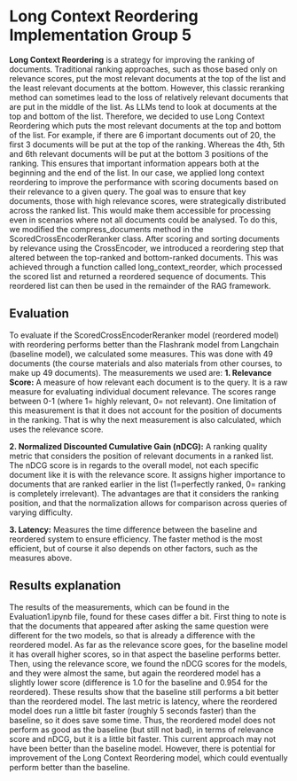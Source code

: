 # Long Context Reordering Implementation Group 5

**Long Context Reordering** is a strategy for improving the ranking of documents. Traditional ranking approaches, such as those based only on relevance scores, put the most relevant documents at the top of the list and the least relevant documents at the bottom. However, this classic reranking method can sometimes lead to the loss of relatively relevant documents that are put in the middle of the list. As LLMs tend to look at documents at the top and bottom of the list. Therefore, we decided to use Long Context Reordering which puts the most relevant documents at the top and bottom of the list. For example, if there are 6 important documents out of 20, the first 3 documents will be put at the top of the ranking. Whereas the 4th, 5th and 6th relevant documents will be put at the bottom 3 positions of the ranking. This ensures that important information appears both at the beginning and the end of the list. 
In our case, we applied long context reordering to improve the performance with scoring documents based on their relevance to a given query. The goal was to ensure that key documents, those with high relevance scores, were strategically distributed across the ranked list. This would make them accessible for processing even in scenarios where not all documents could be analysed. 
To do this, we modified the compress_documents method in the ScoredCrossEncoderReranker class. After scoring and sorting documents by relevance using the CrossEncoder, we introduced a reordering step that altered between the top-ranked and bottom-ranked documents. This was achieved through a function called long_context_reorder, which processed the scored list and returned a reordered sequence of documents. This reordered list can then be used in the remainder of the RAG framework. 

## Evaluation
To evaluate if the ScoredCrossEncoderReranker model (reordered model) with reordering performs better than the Flashrank model from Langchain (baseline model), we calculated some measures. This was done with 49 documents (the course materials and also materials from other courses, to make up 49 documents). The measurements we used are: 
**1. Relevance Score:** A measure of how relevant each document is to the query. It is a raw measure for evaluating individual document relevance. The scores range between 0-1 (where 1= highly relevant, 0= not relevant). One limitation of this measurement is that it does not account for the position of documents in the ranking. That is why the next measurement is also calculated, which uses the relevance score.

**2. Normalized Discounted Cumulative Gain (nDCG):** A ranking quality metric that considers the position of relevant documents in a ranked list. The nDCG score is in regards to the overall model, not each specific document like it is with the relevance score. It assigns higher importance to documents that are ranked earlier in the list (1=perfectly ranked, 0= ranking is completely irrelevant). The advantages are that it considers the ranking position, and that the normalization allows for comparison across queries of varying difficulty.

**3. Latency:** Measures the time difference between the baseline and reordered system to ensure efficiency. The faster method is the most efficient, but of course it also depends on other factors, such as the measures above. 

## Results explanation 
The results of the measurements, which can be found in the Evaluation1.ipynb file, found for these cases differ a bit. First thing to note is that the documents that appeared after asking the same question were different for the two models, so that is already a difference with the reordered model. As far as the relevance score goes, for the baseline model it has overall higher scores, so in that aspect the baseline performs better. Then, using the relevance score, we found the nDCG scores for the models, and they were almost the same, but again the reordered model has a slightly lower score (difference is 1.0 for the baseline and 0.954 for the reordered). These results show that the baseline still performs a bit better than the reordered model. The last metric is latency, where the reordered model does run a little bit faster (roughly 5 seconds faster) than the baseline, so it does save some time. Thus, the reordered model does not perform as good as the baseline (but still not bad), in terms of relevance score and nDCG, but it is a little bit faster. This current approach may not have been better than the baseline model. However, there is potential for improvement of the Long Context Reordering model, which could eventually perform better than the baseline. 
